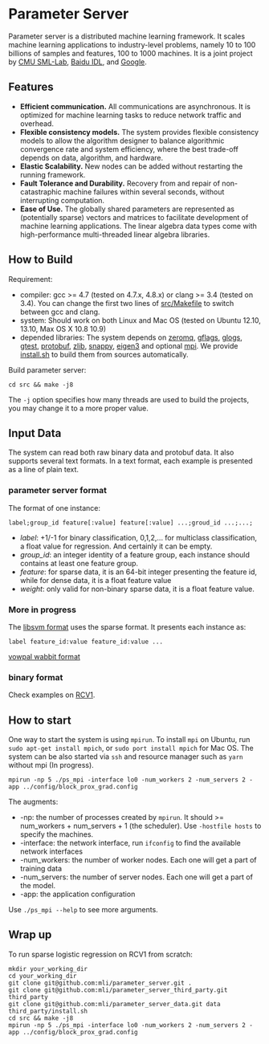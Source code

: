 # Parameter Server

Parameter server is a distributed machine learning framework. It scales machine
learning applications to industry-level problems, namely 10 to 100 billions of
samples and features, 100 to 1000 machines. It is a joint project by
[CMU SML-Lab](http://sml-lab.com), [Baidu IDL](http://idl.baidu.com/en/), and [Google](http://research.google.com).

## Features

- **Efficient communication.** All communications are asynchronous. It is
  optimized for machine learning tasks to reduce network traffic and overhead.
- **Flexible consistency models.** The system provides flexible consistency
  models to allow the algorithm designer to balance algorithmic convergence rate
  and system efficiency, where the best trade-off depends on data, algorithm,
  and hardware.
- **Elastic Scalability.** New nodes can be added without restarting the running
  framework.
- **Fault Tolerance and Durability.** Recovery from and repair of
  non-catastraphic machine failures within several seconds, without interrupting
  computation.
- **Ease of Use.** The globally shared parameters are represented as
  (potentially sparse) vectors and matrices to facilitate development of machine
  learning applications. The linear algebra data types come with
  high-performance multi-threaded linear algebra libraries.

## How to Build

Requirement:
- compiler: gcc >= 4.7 (tested on 4.7.x, 4.8.x) or clang >= 3.4 (tested
on 3.4). You can change the first two lines of [src/Makefile](src/Makefile) to switch
between gcc and clang.
- system: Should work on both Linux and Mac OS (tested on Ubuntu 12.10, 13.10, Max OS X 10.8 10.9)
- depended libraries: The system depends on [zeromq](http://zeromq.org/),
  [gflags](https://code.google.com/p/gflags/),
  [glogs](https://code.google.com/p/google-glog/),
  [gtest](https://code.google.com/p/googletest/),
  [protobuf](https://code.google.com/p/protobuf/), [zlib](), [snappy](),
  [eigen3]() and optional [mpi](). We provide
  [install.sh](https://github.com/mli/parameter_server_third_party) to build
  them from sources automatically.

Build parameter server:

```
cd src && make -j8
```

The `-j` option specifies how many threads are used to
build the projects, you may change it to a more proper value.

## Input Data

The system can read both raw binary data and protobuf data. It
also supports several text formats. In a text format, each example is
presented as a line of plain text.

### parameter server format

The format of one instance:

```
label;group_id feature[:value] feature[:value] ...;groud_id ...;...;
```

- *label*: +1/-1 for binary classification, 0,1,2,... for multiclass
classification, a float value for regression. And certainly it can be empty.
- *group_id*: an integer identity of a feature group, each instance should
contains at least one feature group.
- *feature*: for sparse data, it is an 64-bit integer presenting the feature id,
while for dense data, it is a float feature value
- *weight*: only valid for non-binary sparse data, it is a float feature
value.

### More in progress

The [libsvm format](http://www.csie.ntu.edu.tw/~cjlin/libsvm/) uses the sparse
format. It presents each instance as:

```
label feature_id:value feature_id:value ...
```

[vowpal wabbit format](https://github.com/JohnLangford/vowpal_wabbit/wiki/Input-format)

### binary format

Check examples on [RCV1](https://github.com/mli/parameter_server_data).

## How to start

One way to start the system is using `mpirun`. To install `mpi` on Ubuntu, run `sudo
apt-get install mpich`, or `sudo port install mpich` for Mac OS. The system can be
also started via `ssh` and resource manager such as `yarn` without mpi (In progress).

```
mpirun -np 5 ./ps_mpi -interface lo0 -num_workers 2 -num_servers 2 -app ../config/block_prox_grad.config
```

The augments:
- -np: the number of processes created by `mpirun`. It should >= num_workers +
num_servers + 1 (the scheduler). Use `-hostfile hosts` to specify the machines.
- -interface: the network interface, run `ifconfig` to find the available
  network interfaces
- -num_workers: the number of worker nodes. Each one will get a part of training
  data
- -num_servers: the number of server nodes. Each one will get a part of the
  model.
- -app: the application configuration

Use `./ps_mpi --help` to see more arguments.

## Wrap up

To run sparse logistic regression on RCV1 from scratch:

```
mkdir your_working_dir
cd your_working_dir
git clone git@github.com:mli/parameter_server.git .
git clone git@github.com:mli/parameter_server_third_party.git third_party
git clone git@github.com:mli/parameter_server_data.git data
third_party/install.sh
cd src && make -j8
mpirun -np 5 ./ps_mpi -interface lo0 -num_workers 2 -num_servers 2 -app ../config/block_prox_grad.config
```
